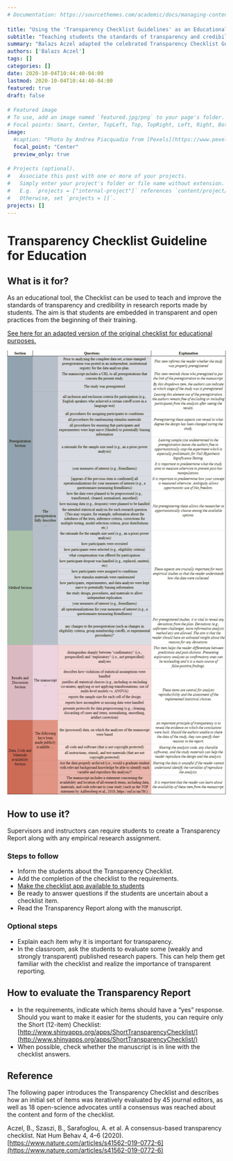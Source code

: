 ```yaml
---
# Documentation: https://sourcethemes.com/academic/docs/managing-content/

title: "Using the 'Transparency Checklist Guidelines' as an Educational tool"
subtitle: "Teaching students the standards of transparency and credibility in research reports."
summary: "Balazs Aczel adapted the celebrated Transparency Checklist Guideline to a classroom setting, allowing students (and educators) to improve the standards of transparency and credibility in student assignments and student research reports."
authors: ['Balazs Aczel']
tags: []
categories: []
date: 2020-10-04T10:44:40-04:00
lastmod: 2020-10-04T10:44:40-04:00
featured: true
draft: false

# Featured image
# To use, add an image named `featured.jpg/png` to your page's folder.
# Focal points: Smart, Center, TopLeft, Top, TopRight, Left, Right, BottomLeft, Bottom, BottomRight.
image:
  #caption: "Photo by Andrea Piacquadio from [Pexels](https://www.pexels.com/photo/happy-ethnic-woman-sitting-at-table-with-laptop-3769021/)"
  focal_point: "Center"
  preview_only: true

# Projects (optional).
#   Associate this post with one or more of your projects.
#   Simply enter your project's folder or file name without extension.
#   E.g. `projects = ["internal-project"]` references `content/project/deep-learning/index.md`.
#   Otherwise, set `projects = []`.
projects: []
---
```


# Transparency Checklist Guideline for Education

## What is it for?

As an educational tool, the Checklist can be used to teach and improve the standards of transparency and credibility in research reports made by students. The aim is that students are embedded in transparent and open practices from the beginning of their training.

[See here for an adapted version of the original checklist for educational purposes.](https://docs.google.com/spreadsheets/d/1NxJG5ccRAhvLKngosRVjT8IO2OZ0UDZMN86FW5qGf0Q/edit?usp=sharing)

![](Checklist_v2.png) 

## How to use it?

Supervisors and instructors can require students to create a Transparency Report along with any empirical research assignment.

### Steps to follow

*   Inform the students about the Transparency Checklist.
*   Add the completion of the checklist to the requirements.
*   [Make the checklist app available to students](http://www.shinyapps.org/apps/TransparencyChecklist/)
*   Be ready to answer questions if the students are uncertain about a checklist item.
*   Read the Transparency Report along with the manuscript.

### Optional steps

*   Explain each item why it is important for transparency.
*   In the classroom, ask the students to evaluate some (weakly and strongly transparent) published research papers. This can help them get familiar with the checklist and realize the importance of transparent reporting. 

## How to evaluate the Transparency Report

*   In the requirements, indicate which items should have a “yes” response. Should you want to make it easier for the students, you can require only the Short (12-item) Checklist: [http://www.shinyapps.org/apps/ShortTransparencyChecklist/](http://www.shinyapps.org/apps/ShortTransparencyChecklist/)
*   When possible, check whether the manuscript is in line with the checklist answers.

## Reference

The following paper introduces the Transparency Checklist and describes how an initial set of items was iteratively evaluated by 45 journal editors, as well as 18 open-science advocates until a consensus was reached about the content and form of the checklist.

Aczel, B., Szaszi, B., Sarafoglou, A. et al. A consensus-based transparency checklist. Nat Hum Behav 4, 4–6 (2020). [https://www.nature.com/articles/s41562-019-0772-6](https://www.nature.com/articles/s41562-019-0772-6)